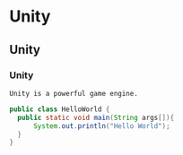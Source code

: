 # Unity
## Unity
### Unity

```
Unity is a powerful game engine.
```

```java
public class HelloWorld {
  public static void main(String args[]){
      System.out.println("Hello World");
  }
}
```

